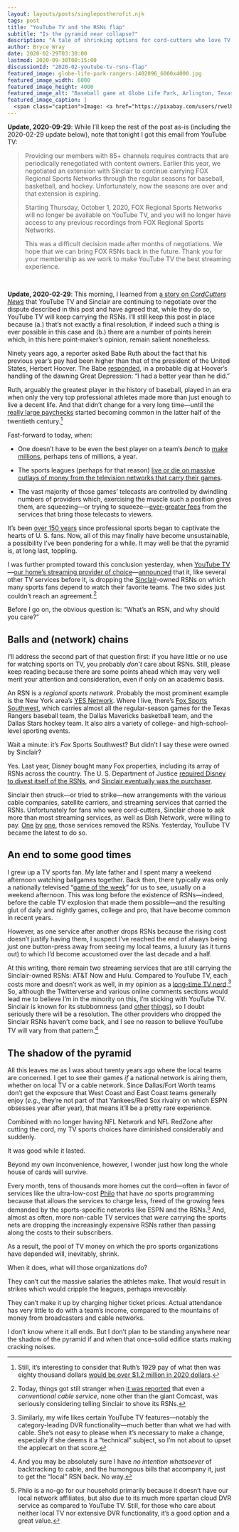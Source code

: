 ```yaml
---
layout: layouts/posts/singlepostherofit.njk
tags: post
title: "YouTube TV and the RSNs flap"
subtitle: "Is the pyramid near collapse?"
description: "A tale of shrinking options for cord-cutters who love TV sports."
author: Bryce Wray
date: 2020-02-29T03:30:00
lastmod: 2020-09-30T00:15:00
discussionId: "2020-02-youtube-tv-rsns-flap"
featured_image: globe-life-park-rangers-1402096_6000x4000.jpg
featured_image_width: 6000
featured_image_height: 4000
featured_image_alt: "Baseball game at Globe Life Park, Arlington, Texas"
featured_image_caption: |
  <span class="caption">Image: <a href="https://pixabay.com/users/rwelborn-2596238/?utm_source=link-attribution&amp;utm_medium=referral&amp;utm_campaign=image&amp;utm_content=1402096">rwelborn</a>; <a href="https://pixabay.com/?utm_source=link-attribution&amp;utm_medium=referral&amp;utm_campaign=image&amp;utm_content=1402096">Pixabay</a></span>
---
```


<div class="yellowBox">
  <p><strong>Update, 2020-09-29</strong>: While I’ll keep the rest of the post as-is (including the 2020-02-29 update below), note that tonight I got this email from YouTube TV:</p>
  <blockquote>
    <p>Providing our members with 85+ channels requires contracts that are periodically renegotiated with content owners. Earlier this year, we negotiated an extension with Sinclair to continue carrying FOX Regional Sports Networks through the regular seasons for baseball, basketball, and hockey. Unfortunately, now the seasons are over and that extension is expiring.</p>
    <p>Starting Thursday, October 1, 2020, FOX Regional Sports Networks will no longer be available on YouTube TV, and you will no longer have access to any previous recordings from FOX Regional Sports Networks.</p>
    <p>This was a difficult decision made after months of negotiations. We hope that we can bring FOX RSNs back in the future. Thank you for your membership as we work to make YouTube TV the best streaming experience.</p>
  </blockquote>
</div>
<br />
<div class="yellowBox"><p><strong>Update, 2020-02-29</strong>: This morning, I learned from <a href="https://www.cordcuttersnews.com/youtube-tv-sinclair-agree-to-a-short-term-extension-to-keep-fox-regional-sports-networks/" target="_blank" rel="noopener">a story on <em>CordCutters News</em></a> that YouTube TV and Sinclair are continuing to negotiate over the dispute described in this post and have agreed that, while they do so, YouTube TV will keep carrying the RSNs. I&rsquo;ll still keep this post in place because (a.) that&rsquo;s not exactly a final resolution, if indeed such a thing is ever possible in this case and (b.) there are a number of points herein which, in this here point-maker&rsquo;s opinion, remain salient nonetheless.</p></div>

Ninety years ago, a reporter asked Babe Ruth about the fact that his previous year’s pay had been higher than that of the president of the United States, Herbert Hoover. The Babe [responded](https://quoteinvestigator.com/2014/12/28/better-year/), in a probable dig at Hoover’s handling of the dawning Great Depression: “I had a better year than he did.”

Ruth, arguably the greatest player in the history of baseball, played in an era when only the very top professional athletes made more than just enough to live a decent life. And that didn’t change for a very long time—until the [really large paychecks](https://www.firmex.com/resources/uncategorized/when-did-athletes-start-getting-rich/) started becoming common in the latter half of the twentieth century.[^Ruth]

[^Ruth]: Still, it’s interesting to consider that Ruth’s 1929 pay of what then was eighty thousand dollars [would be over $1.2 million in 2020 dollars](https://www.in2013dollars.com/us/inflation/1929?amount=80000).

Fast-forward to today, when:

- One doesn’t have to be even the best player on a team’s *bench* to [make millions](https://ftw.usatoday.com/2016/07/27-mediocre-athletes-who-have-made-an-absurd-amount-of-money), perhaps tens of millions, a year.

- The sports leagues (perhaps for that reason) [live or die on massive outlays of money from the television networks that carry their games](https://globalsportmatters.com/business/2019/03/07/tv-is-biggest-driver-in-global-sport-league-revenue/).

- The vast majority of those games’ telecasts are controlled by dwindling numbers of providers which, exercising the muscle such a position gives them, are squeezing—or trying to squeeze—[ever-greater fees](https://www.latimes.com/business/hollywood/la-fi-ct-sports-channels-20161128-story.html) from the services that bring those telecasts to viewers.

It’s been [over 150 years](https://ohiohistorycentral.org/w/Cincinnati_Reds) since professional sports began to captivate the hearts of U. S. fans. Now, all of this may finally have become unsustainable, a possibility I’ve been pondering for a while. It may well be that the pyramid is, at long last, toppling.

I was further prompted toward this conclusion yesterday, when [YouTube TV](https://tv.youtube.com)—[our home’s streaming provider of choice](/posts/2020/01/streamers-party)—[announced](https://www.cordcuttersnews.com/youtube-tv-is-losing-sinclair-owned-fox-sports-networks/) that it, like several other TV services before it, is dropping the [Sinclair](https://en.wikipedia.org/wiki/Sinclair_Broadcast_Group)-owned RSNs on which many sports fans depend to watch their favorite teams. The two sides just couldn’t reach an agreement.[^Comcast]

[^Comcast]: Today, things got still stranger when [it was reported](https://www.cordcuttersnews.com/comcast-may-lose-fox-rsns-later-this-year/) that even a *conventional cable service*, none other than the giant Comcast, was seriously considering telling Sinclair to shove its RSNs.

Before I go on, the obvious question is: “What’s an RSN, and why should you care?”

## Balls and (network) chains

I’ll address the second part of that question first: if you have little or no use for watching sports on TV, you probably *don’t* care about RSNs. Still, please keep reading because there are some points ahead which may very well merit your attention and consideration, even if only on an academic basis.

An RSN is a *regional sports network*. Probably the most prominent example is the New York area’s [YES Network](http://web.yesnetwork.com/). Where I live, there’s [Fox Sports Southwest](https://www.foxsports.com/southwest), which carries almost all the regular-season games for the Texas Rangers baseball team, the Dallas Mavericks basketball team, and the Dallas Stars hockey team. It also airs a variety of college- and high-school-level sporting events.

Wait a minute: it’s *Fox* Sports Southwest? But didn’t I say these were owned by Sinclair?

Yes. Last year, Disney bought many Fox properties, including its array of RSNs across the country. The U. S. Department of Justice [required Disney to divest itself of the RSNs](https://www.justice.gov/opa/pr/walt-disney-company-required-divest-twenty-two-regional-sports-networks-order-complete), and [Sinclair eventually was the purchaser](https://variety.com/2019/tv/news/sinclair-closes-purchase-fox-regional-sports-networks-disney-1203312211/).

Sinclair then struck—or tried to strike—new arrangements with the various cable companies, satellite carriers, and streaming services that carried the RSNs. Unfortunately for fans who were cord-cutters, Sinclair chose to ask more than most streaming services, as well as Dish Network, were willing to pay. [One](https://www.sportspromedia.com/news/sinclair-fox-rsns-fubotv-nba-mlb-nhl) [by](https://www.cordcuttersnews.com/sling-tv-dish-will-reportedly-lose-fox-regional-sports-networks-tonight/) [one](https://www.fiercevideo.com/video/deeper-dive-how-dish-sinclair-rsn-battle-played-out-week), those services removed the RSNs. Yesterday, YouTube TV became the latest to do so.

## An end to some good times

I grew up a TV sports fan. My late father and I spent many a weekend afternoon watching ballgames together. Back then, there typically was only a nationally televised “[game of the week](https://en.wikipedia.org/wiki/Major_League_Baseball_Game_of_the_Week)” for us to see, usually on a weekend afternoon. This was long before the existence of RSNs—indeed, before the cable TV explosion that made them possible—and the resulting glut of daily and nightly games, college and pro, that have become common in recent years.

However, as one service after another drops RSNs because the rising cost doesn’t justify having them, I suspect I’ve reached the end of always being just one button-press away from seeing my local teams, a luxury (as it turns out) to which I’d become accustomed over the last decade and a half.

At this writing, there remain two streaming services that are still carrying the Sinclair-owned RSNs: AT&amp;T Now and Hulu. Compared to YouTube TV, each costs more and doesn’t work as well, in my opinion as a [long-time TV nerd](/posts/2020/01/streamers-party).[^Features] So, although the Twitterverse and various online comments sections would lead me to believe I’m in the minority on this, I’m sticking with YouTube TV. Sinclair is known for its stubbornness (and [other](https://splinternews.com/sinclair-boss-gives-his-most-evil-sounding-interview-ye-1825143498) [things](https://www.huffpost.com/entry/opinion-weiss-sinclair-television-propaganda_n_5ac2c6d4e4b09712fec38b95)), so I doubt seriously there will be a resolution. The other providers who dropped the Sinclair RSNs haven’t come back, and I see no reason to believe YouTube TV will vary from that pattern.[^NotGoingBack]

[^Features]: Similarly, my wife likes certain YouTube TV features—notably the category-leading DVR functionality—much better than what we had with cable. She’s not easy to please when it’s necessary to make a change, especially if she deems it a “technical” subject, so I’m not about to upset the applecart on that score.

[^NotGoingBack]: And you may be absolutely sure I have *no intention whatsoever* of backtracking to cable, and the humongous bills that accompany it, just to get the “local” RSN back. No way.

## The shadow of the pyramid

All this leaves me as I was about twenty years ago where the local teams are concerned. I get to see their games *if* a national network is airing them, whether on local TV or a cable network. Since Dallas/Fort Worth teams don’t get the exposure that West Coast and East Coast teams generally enjoy (*e.g.*, they’re not part of that Yankees/Red Sox rivalry on which ESPN obsesses year after year), that means it’ll be a pretty rare experience.

Combined with no longer having NFL Network and NFL RedZone after cutting the cord, my TV sports choices have diminished considerably and suddenly.

It was good while it lasted.

Beyond my own inconvenience, however, I wonder just how long the whole house of cards will survive.

Every month, tens of thousands more homes cut the cord—often in favor of services like the ultra-low-cost [Philo](https://try.philo.com) that have *no* sports programming because that allows the services to charge less, freed of the growing fees demanded by the sports-specific networks like ESPN and the RSNs.[^NoPhilo] And, almost as often, more non-cable TV services that *were* carrying the sports nets are dropping the increasingly expensive RSNs rather than passing along the costs to their subscribers.

[^NoPhilo]: Philo is a no-go for our household primarily because it doesn’t have our local network affiliates, but also due to its much more spartan cloud DVR service as compared to YouTube TV. Still, for those who care about neither local TV nor extensive DVR functionality, it’s a good option and a great value.

As a result, the pool of TV money on which the pro sports organizations have depended will, inevitably, shrink.

When it does, what will those organizations do?

They can’t cut the massive salaries the athletes make. That would result in strikes which would cripple the leagues, perhaps irrevocably.

They can’t make it up by charging higher ticket prices. Actual attendance has very little to do with a team’s income, compared to the mountains of money from broadcasters and cable networks.

I don’t know where it all ends. But I don’t plan to be standing anywhere near the shadow of the pyramid if and when that once-solid edifice starts making cracking noises.